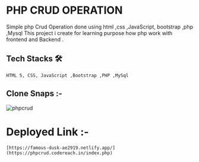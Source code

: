 # PHP CRUD OPERATION
Simple php Crud Operation done using html ,css ,JavaScript, bootstrap ,php ,Mysql This project i create for learning purpose how php work with frontend and Backend .

  
  ## Tech Stacks 🛠
    
    HTML 5, CSS, JavaScript ,Bootstrap ,PHP ,MySql
    
 
  
  ## Clone Snaps :-
 ![phpcrud](https://user-images.githubusercontent.com/50591381/200113507-9f20a84a-f953-4896-b8a9-6fb944af82fd.PNG)


  # Deployed Link :-
    [https://famous-dusk-ae2919.netlify.app/](https://phpcrud.codereach.in/index.php)
    
  


